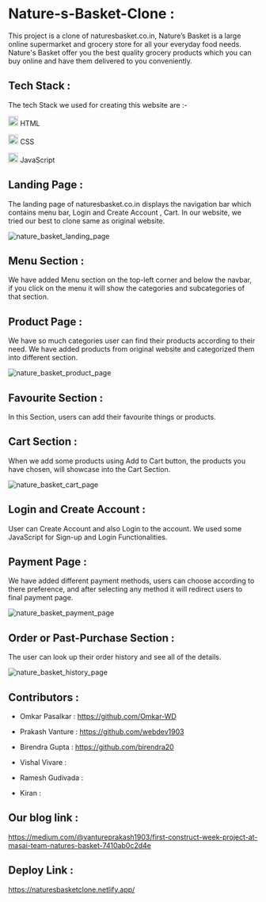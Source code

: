 # Nature-s-Basket-Clone :
This project is a clone of naturesbasket.co.in, Nature’s Basket is a large online supermarket and grocery store for all your everyday food needs. Nature's Basket offer you the best quality grocery products which you can buy online and have them delivered to you conveniently.

## Tech Stack :

The tech Stack we used for creating this website are :-

<img src="https://cdn-icons-png.flaticon.com/512/226/226269.png" width=20/> HTML

<img src="https://cdn-icons-png.flaticon.com/512/732/732190.png" width=20 /> CSS

<img src="https://cdn-icons-png.flaticon.com/512/1199/1199124.png" width=20/> JavaScript

## Landing Page :
The landing page of naturesbasket.co.in displays the navigation bar which contains menu bar, Login and Create Account , Cart.
In our website, we tried our best to clone same as original website.

![nature_basket_landing_page](https://user-images.githubusercontent.com/95853553/158793366-660a6fc5-30b7-469b-bd7f-efb7221e60fb.png)


## Menu Section :
We have added Menu section on the top-left corner and below the navbar, if you click on the menu it will show the categories and subcategories of that section.


## Product Page :
We have so much categories user can find their products according to their need. We have added products from original website and categorized them into different section.

![nature_basket_product_page](https://user-images.githubusercontent.com/95853553/158793467-00e742e4-6f0a-4ff3-aed3-2d1bc2c2fc16.png)

## Favourite Section :
In this Section, users can add their favourite things or products.


## Cart Section :
When we add some products using Add to Cart button, the products you have chosen, will showcase into the Cart Section.

![nature_basket_cart_page](https://user-images.githubusercontent.com/95853553/158793516-a797712a-e2ef-4457-9f22-79b25cffb618.png)

## Login and Create Account : 
User can Create Account and also Login to the account. We used some JavaScript for Sign-up and Login Functionalities.


## Payment Page :
We have added different payment methods, users can choose according to there preference, and after selecting any method it will redirect users to final payment page.

![nature_basket_payment_page](https://user-images.githubusercontent.com/95853553/158793593-866a7012-3dd2-4319-98ba-c442c40704cd.png)

## Order or Past-Purchase Section :
The user can look up their order history and see all of the details.

![nature_basket_history_page](https://user-images.githubusercontent.com/95853553/158793638-84773a2e-747b-4950-a205-7d986d83a972.png)

## Contributors :

- Omkar Pasalkar : https://github.com/Omkar-WD

- Prakash Vanture : https://github.com/webdev1903

- Birendra Gupta : https://github.com/birendra20

- Vishal Vivare : 

- Ramesh Gudivada : 

- Kiran :


## Our blog link :
https://medium.com/@vantureprakash1903/first-construct-week-project-at-masai-team-natures-basket-7410ab0c2d4e


## Deploy Link :
https://naturesbasketclone.netlify.app/
